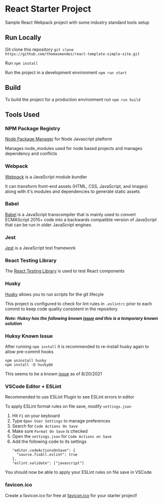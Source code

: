 # React Starter Project

Sample React Webpack project with some industry standard tools setup

## Run Locally

Git clone this repository `git clone https://github.com/thomasmendez/react-template-simple-site.git`

Run `npm install`

Run the project in a development environment `npm run start`

## Build

To build the project for a production environment run `npm run build`

## Tools Used

### NPM Package Registry

[Node Package Manager](https://www.npmjs.com/) for Node Javascript platform

Manages node_modules used for node based projects and manages dependency and conflicts

### Webpack

[Webpack](https://webpack.js.org/) is a JavaScript module bundler 

It can transform front-end assets (HTML, CSS, JavaScript, and images) along with it's modules and dependencies to generate static assets

### Babel

[Babel](https://babeljs.io/) is a JavaScript transcompiler that is mainly used to convert ECMAScript 2015+ code into a backwards compatible version of JavaScript that can be run in older JavaScript engines

### Jest

[Jest](https://jestjs.io/) is a JavaScript test framework

### React Testing Library

The [React Testing Library](https://testing-library.com/) is used to test React components

### Husky

[Husky](https://typicode.github.io/husky/#/) allows you to run scripts for the git lifecyle

This project is configured to check for lint rules in `.eslintrc` prior to each commit to keep code quality consistent in the repository

***Note: Huksy has the following known [issue](https://stackoverflow.com/questions/50048717/lint-staged-not-running-on-precommit) and this is a temporary known solution***

### Huksy Known Issue

After running `npm install` it is recommended to re-install husky again to allow pre-commit hooks
```
npm uninstall husky
npm install -D husky@4
```
This seems to be a known [issue](https://stackoverflow.com/questions/50048717/lint-staged-not-running-on-precommit) as of 8/20/2021

### VSCode Editor + ESLint

Recommended to use ESLint Plugin to see ESLint errors in editor

To apply ESLint format rules on file save, modify `settings.json`

1. Hit `F1` on your keyboard
2. Type `Open User Settings` to manage preferences
3. Search for `Code Actions On Save`
4. Make sure `Format On Save` is checked
4. Open the `settings.json` for `Code Actions on Save`
5. Add the following code to its settings
    ```
    "editor.codeActionsOnSave": {
      "source.fixAll.eslint": true
    },
    "eslint.validate": ["javascript"]
    ```

You should now be able to apply your ESLint rules on file save in VSCode

### favicon.ico

Create a favicon.ico for free at [favicon.ico](https://favicon.io/) for your starter project!
